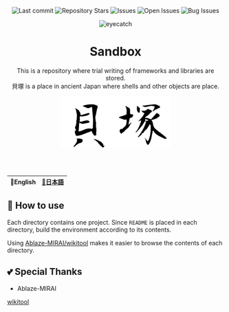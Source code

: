 <div align="center">

![Last commit](https://img.shields.io/github/last-commit/Comamoca/baserepo?style=flat-square)
![Repository Stars](https://img.shields.io/github/stars/Comamoca/baserepo?style=flat-square)
![Issues](https://img.shields.io/github/issues/Comamoca/baserepo?style=flat-square)
![Open Issues](https://img.shields.io/github/issues-raw/Comamoca/baserepo?style=flat-square)
![Bug Issues](https://img.shields.io/github/issues/Comamoca/baserepo/bug?style=flat-square)

<img src="https://emoji2svg.deno.dev/api/🐚" alt="eyecatch" height="100">

# Sandbox

This is a repository where trial writing of frameworks and libraries are
stored.<br/> 貝塚 is a place in ancient Japan where shells and other objects are
place.

![It means like a shell mound(kaizuka).](./imgs/fudechar_pukbi.png)

<br>
<br>

</div>

<table>
  <thead>
    <tr>
      <th style="text-align:center">🍔English</th>
      <th style="text-align:center"><a href="README.ja.md">🍡日本語</a></th>
    </tr>
  </thead>
</table>

<div align="center">

</div>

## 🚀 How to use

Each directory contains one project. Since `README` is placed in each directory,
build the environment according to its contents.

Using [Ablaze-MIRAI/wikitool](https://github.com/Ablaze-MIRAI/wikitool) makes it
easier to browse the contents of each directory.

## 💕 Special Thanks

- Ablaze-MIRAI

[wikitool](https://github.com/Ablaze-MIRAI/wikitool)
